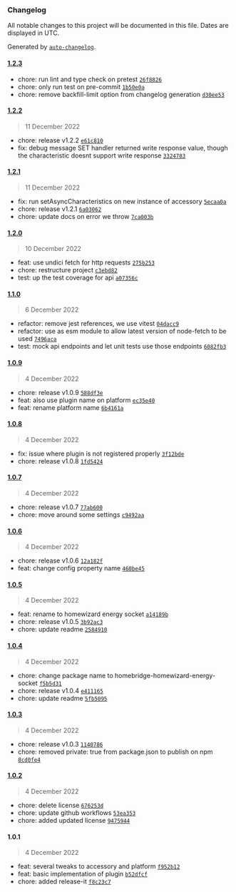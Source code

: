 ### Changelog

All notable changes to this project will be documented in this file. Dates are displayed in UTC.

Generated by [`auto-changelog`](https://github.com/CookPete/auto-changelog).

#### [1.2.3](https://github.com/jvandenaardweg/homebridge-homewizard-energy-socket/compare/1.2.2...1.2.3)

- chore: run lint and type check on pretest [`26f8826`](https://github.com/jvandenaardweg/homebridge-homewizard-energy-socket/commit/26f88268a564552f1bdecf7727479913f9873710)
- chore: only run test on pre-commit [`1b50e0a`](https://github.com/jvandenaardweg/homebridge-homewizard-energy-socket/commit/1b50e0a593741aeff9b8312c6ed705f2d7fe556a)
- chore: remove backfill-limit option from changelog generation [`d30ee53`](https://github.com/jvandenaardweg/homebridge-homewizard-energy-socket/commit/d30ee531bb7ea490d511c1712a11cc893e07bbd9)

#### [1.2.2](https://github.com/jvandenaardweg/homebridge-homewizard-energy-socket/compare/1.2.1...1.2.2)

> 11 December 2022

- chore: release v1.2.2 [`e61c810`](https://github.com/jvandenaardweg/homebridge-homewizard-energy-socket/commit/e61c810bdc37484e18ec94c8f1f01532f0e7d639)
- fix: debug message SET handler returned write response value, though the characteristic doesnt support write response [`3324783`](https://github.com/jvandenaardweg/homebridge-homewizard-energy-socket/commit/332478341bd7c8dc533be030242abfc5f0f3e8bf)

#### [1.2.1](https://github.com/jvandenaardweg/homebridge-homewizard-energy-socket/compare/1.2.0...1.2.1)

> 11 December 2022

- fix: run setAsyncCharacteristics on new instance of accessory [`5ecaa0a`](https://github.com/jvandenaardweg/homebridge-homewizard-energy-socket/commit/5ecaa0af13f035fa200f9d3a794c624582168140)
- chore: release v1.2.1 [`6a03062`](https://github.com/jvandenaardweg/homebridge-homewizard-energy-socket/commit/6a030623562aef42ad2656c1c91c06db14ec3dc6)
- chore: update docs on error we throw [`7ca003b`](https://github.com/jvandenaardweg/homebridge-homewizard-energy-socket/commit/7ca003b3d60f8c27e331dbafd4fd866da191b7c5)

#### [1.2.0](https://github.com/jvandenaardweg/homebridge-homewizard-energy-socket/compare/1.1.0...1.2.0)

> 10 December 2022

- feat: use undici fetch for http requests [`275b253`](https://github.com/jvandenaardweg/homebridge-homewizard-energy-socket/commit/275b253279f8d5fbff94fe0e7f2557939b56f5a6)
- chore: restructure project [`c3ebd82`](https://github.com/jvandenaardweg/homebridge-homewizard-energy-socket/commit/c3ebd82818f556501c43344553fdd761f18e9142)
- test: up the test coverage for api [`a07356c`](https://github.com/jvandenaardweg/homebridge-homewizard-energy-socket/commit/a07356cce3502f9932d0eb8c14a2924c1b0d16b5)

#### [1.1.0](https://github.com/jvandenaardweg/homebridge-homewizard-energy-socket/compare/1.0.9...1.1.0)

> 6 December 2022

- refactor: remove jest references, we use vitest [`04dacc9`](https://github.com/jvandenaardweg/homebridge-homewizard-energy-socket/commit/04dacc98d89376de8b4830f93cbd9f040ce30102)
- refactor: use as esm module to allow latest version of node-fetch to be used [`7496aca`](https://github.com/jvandenaardweg/homebridge-homewizard-energy-socket/commit/7496aca2997c8d9972b80e612f12ee79da841bb5)
- test: mock api endpoints and let unit tests use those endpoints [`6082fb3`](https://github.com/jvandenaardweg/homebridge-homewizard-energy-socket/commit/6082fb3dd823cd9b17c807e15e9f83274915f3f4)

#### [1.0.9](https://github.com/jvandenaardweg/homebridge-homewizard-energy-socket/compare/1.0.8...1.0.9)

> 4 December 2022

- chore: release v1.0.9 [`588df3e`](https://github.com/jvandenaardweg/homebridge-homewizard-energy-socket/commit/588df3e8d9a70ba1f9abf01e728740b3e7cd7dca)
- feat: also use plugin name on platform [`ec35e40`](https://github.com/jvandenaardweg/homebridge-homewizard-energy-socket/commit/ec35e40322520571c583119c407d8bd5f85cd61d)
- feat: rename platform name [`6b4161a`](https://github.com/jvandenaardweg/homebridge-homewizard-energy-socket/commit/6b4161a1b169e5b37f852a889c8b541577fe11b8)

#### [1.0.8](https://github.com/jvandenaardweg/homebridge-homewizard-energy-socket/compare/1.0.7...1.0.8)

> 4 December 2022

- fix: issue where plugin is not registered properly [`3f12bde`](https://github.com/jvandenaardweg/homebridge-homewizard-energy-socket/commit/3f12bde28ac82d4d64b80cbb58041202c8de7acb)
- chore: release v1.0.8 [`1fd5424`](https://github.com/jvandenaardweg/homebridge-homewizard-energy-socket/commit/1fd5424b821dd99bbc3f607afc239768a2528f25)

#### [1.0.7](https://github.com/jvandenaardweg/homebridge-homewizard-energy-socket/compare/1.0.6...1.0.7)

> 4 December 2022

- chore: release v1.0.7 [`77ab600`](https://github.com/jvandenaardweg/homebridge-homewizard-energy-socket/commit/77ab6004e7c17d2eeeea2f2c9a483cbda5128b09)
- chore: move around some settings [`c9492aa`](https://github.com/jvandenaardweg/homebridge-homewizard-energy-socket/commit/c9492aaab5db18be642d01718d0d330fd2aa5dc5)

#### [1.0.6](https://github.com/jvandenaardweg/homebridge-homewizard-energy-socket/compare/1.0.5...1.0.6)

> 4 December 2022

- chore: release v1.0.6 [`12a182f`](https://github.com/jvandenaardweg/homebridge-homewizard-energy-socket/commit/12a182f62be55f6afdab1161d93d96a102a14e63)
- feat: change config property name [`460be45`](https://github.com/jvandenaardweg/homebridge-homewizard-energy-socket/commit/460be45d0708aea0311019f96da9ef0540b31a50)

#### [1.0.5](https://github.com/jvandenaardweg/homebridge-homewizard-energy-socket/compare/1.0.4...1.0.5)

> 4 December 2022

- feat: rename to homewizard energy socket [`a14189b`](https://github.com/jvandenaardweg/homebridge-homewizard-energy-socket/commit/a14189b4b0940aa6f94736045f47b3e31c455ed7)
- chore: release v1.0.5 [`3b92ac3`](https://github.com/jvandenaardweg/homebridge-homewizard-energy-socket/commit/3b92ac350d01b97b7f337f8bdf830c356e8a8f8e)
- chore: update readme [`2584910`](https://github.com/jvandenaardweg/homebridge-homewizard-energy-socket/commit/2584910fc0965e4a9a2c780e23be007ac57c21bf)

#### [1.0.4](https://github.com/jvandenaardweg/homebridge-homewizard-energy-socket/compare/1.0.3...1.0.4)

> 4 December 2022

- chore: change package name to homebridge-homewizard-energy-socket [`f5b5d31`](https://github.com/jvandenaardweg/homebridge-homewizard-energy-socket/commit/f5b5d31ed4c7fa045e0cff2de475135f4c998d9a)
- chore: release v1.0.4 [`e411165`](https://github.com/jvandenaardweg/homebridge-homewizard-energy-socket/commit/e4111651084ea5832b07af2dbdb1e05f7146b278)
- chore: update readme [`5fb5095`](https://github.com/jvandenaardweg/homebridge-homewizard-energy-socket/commit/5fb50954deee820513d10ed62973ff427e9ca1c9)

#### [1.0.3](https://github.com/jvandenaardweg/homebridge-homewizard-energy-socket/compare/1.0.2...1.0.3)

> 4 December 2022

- chore: release v1.0.3 [`1140786`](https://github.com/jvandenaardweg/homebridge-homewizard-energy-socket/commit/1140786ad426ba2812ae85cdc827d46b26c19b0f)
- chore: removed private: true from package.json to publish on npm [`8cd0fe4`](https://github.com/jvandenaardweg/homebridge-homewizard-energy-socket/commit/8cd0fe4af3e03edd2489b7eae15d3cf439655240)

#### [1.0.2](https://github.com/jvandenaardweg/homebridge-homewizard-energy-socket/compare/1.0.1...1.0.2)

> 4 December 2022

- chore: delete license [`676253d`](https://github.com/jvandenaardweg/homebridge-homewizard-energy-socket/commit/676253dd6440d656c562c2668e9ce7d917fb6602)
- chore: update github workflows [`53ea353`](https://github.com/jvandenaardweg/homebridge-homewizard-energy-socket/commit/53ea35354272fd65f3cc9e301d11000e018088ee)
- chore: added updated license [`9475944`](https://github.com/jvandenaardweg/homebridge-homewizard-energy-socket/commit/9475944094db3f532edd9a104ef2d25654d5426d)

#### 1.0.1

> 4 December 2022

- feat: several tweaks to accessory and platform [`f952b12`](https://github.com/jvandenaardweg/homebridge-homewizard-energy-socket/commit/f952b1269b0f07b526b3b0633521158979794d2b)
- feat: basic implementation of plugin [`b52dfcf`](https://github.com/jvandenaardweg/homebridge-homewizard-energy-socket/commit/b52dfcfb62ba97b36c20a52474065c8b381a2dc0)
- chore: added release-it [`f8c23c7`](https://github.com/jvandenaardweg/homebridge-homewizard-energy-socket/commit/f8c23c751cde2518c787efdbb01887c2f3f60247)
